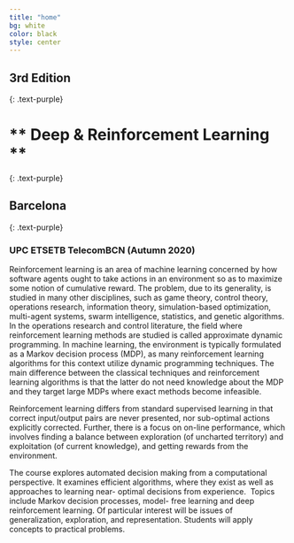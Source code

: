 ```yaml
---
title: "home"
bg: white
color: black
style: center
---
```


## 3rd Edition
{: .text-purple}
# ** Deep & Reinforcement Learning **
{: .text-purple}
## Barcelona
{: .text-purple}

### UPC ETSETB TelecomBCN (Autumn 2020)

Reinforcement learning is an area of machine learning concerned by how software
agents ought to take actions in an environment so as to maximize some notion of
cumulative reward. The problem, due to its generality, is studied in many other
disciplines, such as game theory, control theory, operations research, information
theory, simulation-based optimization, multi-agent systems, swarm intelligence,
statistics, and genetic algorithms. In the operations research and control literature, the
field where reinforcement learning methods are studied is called approximate dynamic
programming. In machine learning, the environment is typically formulated as a
Markov decision process (MDP), as many reinforcement learning algorithms for this
context utilize dynamic programming techniques. The main difference between the
classical techniques and reinforcement learning algorithms is that the latter do not need
knowledge about the MDP and they target large MDPs where exact methods become
infeasible.

Reinforcement learning differs from standard supervised learning in that correct
input/output pairs are never presented, nor sub-optimal actions explicitly corrected.
Further, there is a focus on on-line performance, which involves finding a balance
between exploration (of uncharted territory) and exploitation (of current knowledge),
and getting rewards from the environment.

The course explores automated decision making from a computational perspective. It
examines efficient algorithms, where they exist as well as approaches to learning near-
optimal decisions from experience.  Topics include Markov decision processes, model-
free learning and deep reinforcement learning. Of particular interest will be issues of
generalization, exploration, and representation. Students will apply concepts to practical
problems.

